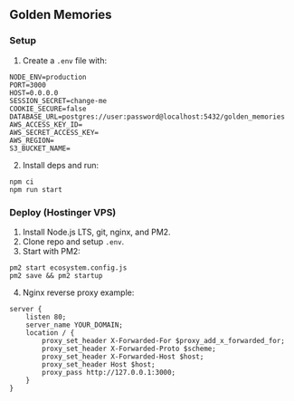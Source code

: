 ## Golden Memories

### Setup
1. Create a `.env` file with:
```
NODE_ENV=production
PORT=3000
HOST=0.0.0.0
SESSION_SECRET=change-me
COOKIE_SECURE=false
DATABASE_URL=postgres://user:password@localhost:5432/golden_memories
AWS_ACCESS_KEY_ID=
AWS_SECRET_ACCESS_KEY=
AWS_REGION=
S3_BUCKET_NAME=
```

2. Install deps and run:
```
npm ci
npm run start
```

### Deploy (Hostinger VPS)
1. Install Node.js LTS, git, nginx, and PM2.
2. Clone repo and setup `.env`.
3. Start with PM2:
```
pm2 start ecosystem.config.js
pm2 save && pm2 startup
```
4. Nginx reverse proxy example:
```
server {
    listen 80;
    server_name YOUR_DOMAIN;
    location / {
        proxy_set_header X-Forwarded-For $proxy_add_x_forwarded_for;
        proxy_set_header X-Forwarded-Proto $scheme;
        proxy_set_header X-Forwarded-Host $host;
        proxy_set_header Host $host;
        proxy_pass http://127.0.0.1:3000;
    }
}
```

